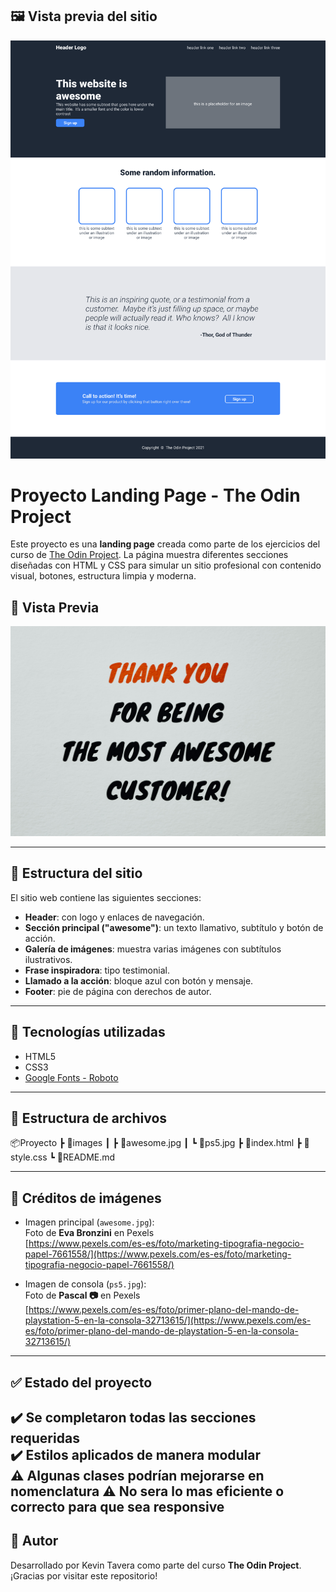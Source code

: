 ## 🖼️ Vista previa del sitio

![Vista previa del sitio](./images/01.png)


# Proyecto Landing Page - The Odin Project

Este proyecto es una **landing page** creada como parte de los ejercicios del curso de [The Odin Project](https://www.theodinproject.com/). La página muestra diferentes secciones diseñadas con HTML y CSS para simular un sitio profesional con contenido visual, botones, estructura limpia y moderna.

## 📸 Vista Previa

![Vista previa](./images/awesome.jpg)

---

## 🧩 Estructura del sitio

El sitio web contiene las siguientes secciones:

- **Header**: con logo y enlaces de navegación.
- **Sección principal ("awesome")**: un texto llamativo, subtítulo y botón de acción.
- **Galería de imágenes**: muestra varias imágenes con subtítulos ilustrativos.
- **Frase inspiradora**: tipo testimonial.
- **Llamado a la acción**: bloque azul con botón y mensaje.
- **Footer**: pie de página con derechos de autor.

---

## 🎨 Tecnologías utilizadas

- HTML5
- CSS3
- [Google Fonts - Roboto](https://fonts.google.com/specimen/Roboto)

---

## 📁 Estructura de archivos

📦Proyecto
┣ 📂images
┃ ┣ 📜awesome.jpg
┃ ┗ 📜ps5.jpg
┣ 📜index.html
┣ 📜style.css
┗ 📜README.md


---

## 🙏 Créditos de imágenes

- Imagen principal (`awesome.jpg`):  
  Foto de **Eva Bronzini** en Pexels  
  [https://www.pexels.com/es-es/foto/marketing-tipografia-negocio-papel-7661558/](https://www.pexels.com/es-es/foto/marketing-tipografia-negocio-papel-7661558/)

- Imagen de consola (`ps5.jpg`):  
  Foto de **Pascal 📷** en Pexels  
  [https://www.pexels.com/es-es/foto/primer-plano-del-mando-de-playstation-5-en-la-consola-32713615/](https://www.pexels.com/es-es/foto/primer-plano-del-mando-de-playstation-5-en-la-consola-32713615/)

---

## ✅ Estado del proyecto

✔️ Se completaron todas las secciones requeridas  
✔️ Estilos aplicados de manera modular  
⚠️ Algunas clases podrían mejorarse en nomenclatura
⚠️ No sera lo mas eficiente o correcto para que sea responsive
---

## 🧠 Autor

Desarrollado por Kevin Tavera como parte del curso **The Odin Project**.  
¡Gracias por visitar este repositorio!
